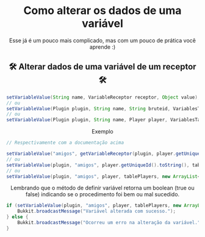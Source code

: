 <h1 align="center">
    Como alterar os dados de uma variável
</h1>

<p align="center">Esse já é um pouco mais complicado, mas com um pouco de prática você aprende :)</p>

<h2 align="center">
    🛠 Alterar dados de uma variável de um receptor 🛠
</h2>

```java
setVariableValue(String name, VariableReceptor receptor, Object value);
// ou
setVariableValue(Plugin plugin, String name, String bruteid, VariablesTable table, Object value)
// ou
setVariableValue(Plugin plugin, String name, Player player, VariablesTable table, Object value)
```

<p align="center">Exemplo</p>

```java
// Respectivamente com a documentação acima

setVariableValue("amigos", getVariableReceptor(plugin, player.getUniqueId().toString(), tablePlayers), new ArrayList<>());
// ou
setVariableValue(plugin, "amigos", player.getUniqueId().toString(), tablePlayers, new ArrayList<>())
// ou
setVariableValue(plugin, "amigos", player, tablePlayers, new ArrayList<>())
```

<p align="center">Lembrando que o método de definir variável retorna um boolean (true ou false) indicando se o procedimento foi bem ou mal sucedido.</p>

```java
if (setVariableValue(plugin, "amigos", player, tablePlayers, new ArrayList<>())) {
	Bukkit.broadcastMessage("Variável alterada com sucesso.");
} else {
	Bukkit.broadcastMessage("Ocorreu um erro na alteração da variável.");
}
```